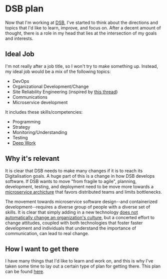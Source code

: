 # DSB plan

Now that I'm working at [DSB](https://dsb.dk), I've started to think about the directions and topics that I'd like to learn, improve, and focus on. After a decent amount of thought, there is a role in my head that lies at the intersection of my goals and interests.

## Ideal Job

I'm not really after a job title, so I won't try to make something up. Instead, my ideal job would be a mix of the following topics:

- DevOps
- Organizational Development/Change
- Site Reliability Engineering (inspired by [this thread](https://twitter.com/alicegoldfuss/status/989603219629260800))
- Communications
- Microservice development

It includes these skills/competencies:

- Programming
- Strategy
- Monitoring/Understanding
- Testing
- [Deep Work](http://www.dansilvestre.com/deep-work-cal-newport/)

## Why it's relevant

It is clear that DSB needs to make many changes if it is to reach its Digitalisation goals. A huge part of this is a change in how DSB develops software. If DSB wants to move "from fragile to agile", planning, development, testing, and deployment need to be move more towards a [microservice archicture](https://www.martinfowler.com/articles/microservices.html) that favors distributed teams and limits bottlenecks.

The movement towards microservice software design--and containerized development--requires a diverse group of people with a diverse set of skills. It is clear that simply adding in a new technology [does not automatically change an organization's culture](https://queue.acm.org/detail.cfm?id=3185224), but a concerted effort to change attitudes, coupled with both technologies that foster faster development and individuals that understand the importance of communication, can lead to real change.

## How I want to get there

I have many things that I'd like to learn and work on, and this is why I've taken some time to lay out a certain type of plan for getting there. This plan can be found [here](/five_year_plan.md).
